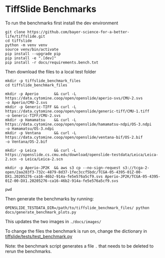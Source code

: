 # TiffSlide Benchmarks

To run the benchmarks first install the dev environment

```shell
git clone https://github.com/bayer-science-for-a-better-life/tiffslide.git
cd tiffslide
python -m venv venv
source venv/bin/activate
pip install --upgrade pip
pip install -e ".[dev]"
pip install -r docs/requirements.bench.txt
```

Then download the files to a local test folder

```shell
mkdir -p tiffslide_benchmark_files
cd tiffslide_benchmark_files

mkdir -p Aperio       && curl -L https://data.cytomine.coop/open/openslide/aperio-svs/CMU-2.svs             -o Aperio/CMU-2.svs
mkdir -p Generic-TIFF && curl -L https://data.cytomine.coop/open/openslide/generic-tiff/CMU-1.tiff          -o Generic-TIFF/CMU-2.svs
mkdir -p Hamamatsu    && curl -L https://data.cytomine.coop/open/openslide/hamamatsu-ndpi/OS-3.ndpi         -o Hamamatsu/OS-3.ndpi
mkdir -p Ventana      && curl -L https://data.cytomine.coop/open/openslide/ventana-bif/OS-2.bif             -o Ventana/OS-2.bif

mkdir -p Leica        && curl -L https://openslide.cs.cmu.edu/download/openslide-testdata/Leica/Leica-2.scn -o Leica/Leica-2.scn

mkdir -p Aperio-JP2K  && aws s3 cp --no-sign-request s3://tcga-2-open/2aa283f3-732c-4879-8d37-1fec3ccf5bdc/TCGA-05-4395-01Z-00-DX1.20205276-ca16-46b2-914a-fe5e576a5cf9.svs Aperio-JP2K/TCGA-05-4395-01Z-00-DX1.20205276-ca16-46b2-914a-fe5e576a5cf9.svs

pwd
```

Then generate the benchmarks by running:

```
OPENSLIDE_TESTDATA_DIR=/path/to/tiffslide_benchmark_files/ python docs/generate_benchmark_plots.py
```

This updates the two images in `./docs/images/`

To change the files the benchmark is run on, change the dictionary in [tiffslide/tests/test_benchmark.py](tiffslide/tests/test_benchmark.py)

Note: the benchmark script generates a file `.` that needs to be deleted to rerun the benchmarks.
